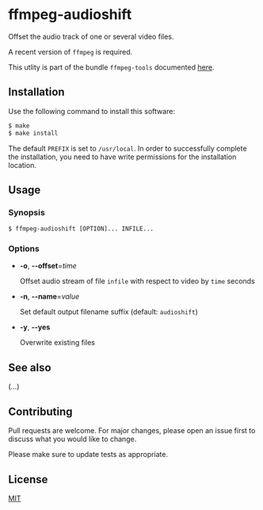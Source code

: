 # ffmpeg-audioshift

Offset the audio track of one or several video files.

A recent version of `ffmpeg` is required.

This utlity is part of the bundle `ffmpeg-tools` documented [here](../README.md).

## Installation

Use the following command to install this software:

```bash
$ make
$ make install
```

The default `PREFIX` is set to `/usr/local`.  In order to successfully complete the installation, you need to have write permissions for the installation location.

## Usage

### Synopsis

```console
$ ffmpeg-audioshift [OPTION]... INFILE...
```

### Options

- **-o**, **--offset**=_time_
  
  Offset audio stream of file `infile` with respect to video by `time` seconds

- **-n**, **--name**=_value_
  
  Set default output filename suffix (default: `audioshift`)

- **-y**, **--yes**
  
  Overwrite existing files

## See also

(...)

## Contributing

Pull requests are welcome. For major changes, please open an issue first to discuss what you would like to change.

Please make sure to update tests as appropriate.

## License

[MIT](https://choosealicense.com/licenses/mit/)
